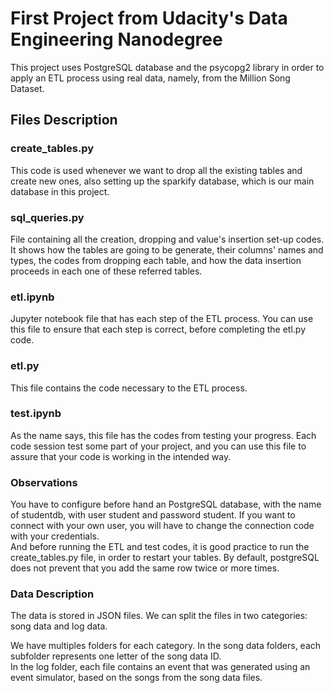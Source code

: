 # First Project from Udacity's Data Engineering Nanodegree

This project uses PostgreSQL database and the psycopg2 library in order to apply an ETL process using real data, namely, from the Million Song Dataset.

## Files Description

### create_tables.py

This code is used whenever we want to drop all the existing tables and create new ones, also setting up the sparkify database, which is our main database in this project.


### sql_queries.py

File containing all the creation, dropping and value's insertion set-up codes. It shows how the tables are going to be generate, their columns' names and types,
the codes from dropping each table, and how the data insertion proceeds in each one of these referred tables.

### etl.ipynb

Jupyter notebook file that has each step of the ETL process. You can use this file to ensure that each step is correct, before completing the etl.py code.

### etl.py

This file contains the code necessary to the ETL process.

### test.ipynb

As the name says, this file has the codes from testing your progress. Each code session test some part of your project, and you can use this file to assure that your code
is working in the intended way. 


### Observations

You have to configure before hand an PostgreSQL database, with the name of studentdb, with user student and password student. If you want to connect with your own user,
you will have to change the connection code with your credentials.<br>
And before running the ETL and test codes, it is good practice to run the create_tables.py file, in order to restart your tables.
By default, postgreSQL does not prevent that you add the same row twice or more times.

### Data Description

The data is stored in JSON files. We can split the files in two categories: song data and log data.

We have multiples folders for each category. In the song data folders, each subfolder represents one letter of the song data ID.<br>
In the log folder, each file contains an event that was generated using  an event simulator, based on the songs from the song data files.
